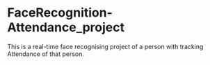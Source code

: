 # FaceRecognition-Attendance_project
This is a real-time face recognising project of a person with tracking  Attendance of that person.
